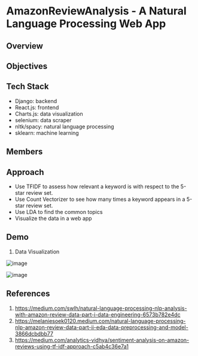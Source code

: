 # AmazonReviewAnalysis - A Natural Language Processing Web App

Overview
---


Objectives
---


Tech Stack
---
- Django: backend
- React.js: frontend
- Charts.js: data visualization
- selenium: data scraper
- nltk/spacy: natural language processing
- sklearn: machine learning


Members
---


Approach
---
- Use TFIDF to assess how relevant a keyword is with respect to the 5-star review set.
- Use Count Vectorizer to see how many times a keyword appears in a 5-star review set.
- Use LDA to find the common topics
- Visualize the data in a web app


Demo
---
1. Data Visualization

![image](https://user-images.githubusercontent.com/47298653/148825435-5a590bee-013d-4b09-9bc5-bb601310774d.png)

![image](https://user-images.githubusercontent.com/47298653/148825489-45e1935b-31d5-4382-a466-f0f4208dc634.png)



References
---
1. https://medium.com/swlh/natural-language-processing-nlp-analysis-with-amazon-review-data-part-i-data-engineering-6573b782e4dc
2. https://melaniesoek0120.medium.com/natural-language-processing-nlp-amazon-review-data-part-ii-eda-data-preprocessing-and-model-3866dcbdbb77
3. https://medium.com/analytics-vidhya/sentiment-analysis-on-amazon-reviews-using-tf-idf-approach-c5ab4c36e7a1


